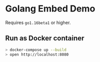 # Golang Embed Demo

Requires `go1.16beta1` or higher.

## Run as Docker container

```bash
> docker-compose up --build
> open http://localhost:8080
```
